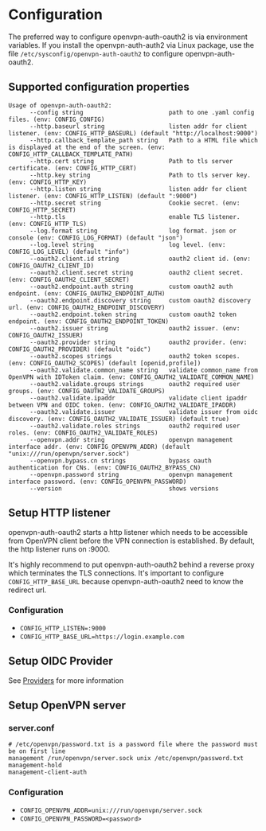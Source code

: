 # Configuration

The preferred way to configure openvpn-auth-oauth2 is via environment variables. If you install the openvpn-auth-auth2 via
Linux package, use the file `/etc/sysconfig/openvpn-auth-oauth2` to configure openvpn-auth-oauth2.

## Supported configuration properties

```
Usage of openvpn-auth-oauth2:
      --config string                        path to one .yaml config files. (env: CONFIG_CONFIG)
      --http.baseurl string                  listen addr for client listener. (env: CONFIG_HTTP_BASEURL) (default "http://localhost:9000")
      --http.callback_template_path string   Path to a HTML file which is displayed at the end of the screen. (env: CONFIG_HTTP_CALLBACK_TEMPLATE_PATH)
      --http.cert string                     Path to tls server certificate. (env: CONFIG_HTTP_CERT)
      --http.key string                      Path to tls server key. (env: CONFIG_HTTP_KEY)
      --http.listen string                   listen addr for client listener. (env: CONFIG_HTTP_LISTEN) (default ":9000")
      --http.secret string                   Cookie secret. (env: CONFIG_HTTP_SECRET)
      --http.tls                             enable TLS listener. (env: CONFIG_HTTP_TLS)
      --log.format string                    log format. json or console (env: CONFIG_LOG_FORMAT) (default "json")
      --log.level string                     log level. (env: CONFIG_LOG_LEVEL) (default "info")
      --oauth2.client.id string              oauth2 client id. (env: CONFIG_OAUTH2_CLIENT_ID)
      --oauth2.client.secret string          oauth2 client secret. (env: CONFIG_OAUTH2_CLIENT_SECRET)
      --oauth2.endpoint.auth string          custom oauth2 auth endpoint. (env: CONFIG_OAUTH2_ENDPOINT_AUTH)
      --oauth2.endpoint.discovery string     custom oauth2 discovery url. (env: CONFIG_OAUTH2_ENDPOINT_DISCOVERY)
      --oauth2.endpoint.token string         custom oauth2 token endpoint. (env: CONFIG_OAUTH2_ENDPOINT_TOKEN)
      --oauth2.issuer string                 oauth2 issuer. (env: CONFIG_OAUTH2_ISSUER)
      --oauth2.provider string               oauth2 provider. (env: CONFIG_OAUTH2_PROVIDER) (default "oidc")
      --oauth2.scopes strings                oauth2 token scopes. (env: CONFIG_OAUTH2_SCOPES) (default [openid,profile])
      --oauth2.validate.common_name string   validate common_name from OpenVPN with IDToken claim. (env: CONFIG_OAUTH2_VALIDATE_COMMON_NAME)
      --oauth2.validate.groups strings       oauth2 required user groups. (env: CONFIG_OAUTH2_VALIDATE_GROUPS)
      --oauth2.validate.ipaddr               validate client ipaddr between VPN and OIDC token. (env: CONFIG_OAUTH2_VALIDATE_IPADDR)
      --oauth2.validate.issuer               validate issuer from oidc discovery. (env: CONFIG_OAUTH2_VALIDATE_ISSUER) (default true)
      --oauth2.validate.roles strings        oauth2 required user roles. (env: CONFIG_OAUTH2_VALIDATE_ROLES)
      --openvpn.addr string                  openvpn management interface addr. (env: CONFIG_OPENVPN_ADDR) (default "unix:///run/openvpn/server.sock")
      --openvpn.bypass.cn strings            bypass oauth authentication for CNs. (env: CONFIG_OAUTH2_BYPASS_CN)
      --openvpn.password string              openvpn management interface password. (env: CONFIG_OPENVPN_PASSWORD)
      --version                              shows versions
```

## Setup HTTP listener

openvpn-auth-oauth2 starts a http listener which needs to be accessible from OpenVPN client before the VPN connection is established.
By default, the http listener runs on :9000.

It's highly recommend to put openvpn-auth-oauth2 behind a reverse proxy which terminates the TLS connections. It's important to configure
`CONFIG_HTTP_BASE_URL` because openvpn-auth-oauth2 need to know the redirect url.

### Configuration

- `CONFIG_HTTP_LISTEN=:9000`
- `CONFIG_HTTP_BASE_URL=https://login.example.com`

## Setup OIDC Provider

See [Providers](Providers) for more information

## Setup OpenVPN server

### server.conf

```
# /etc/openvpn/password.txt is a password file where the password must be on first line
management /run/openvpn/server.sock unix /etc/openvpn/password.txt
management-hold
management-client-auth
```

### Configuration

- `CONFIG_OPENVPN_ADDR=unix:///run/openvpn/server.sock`
- `CONFIG_OPENVPN_PASSWORD=<password>`
